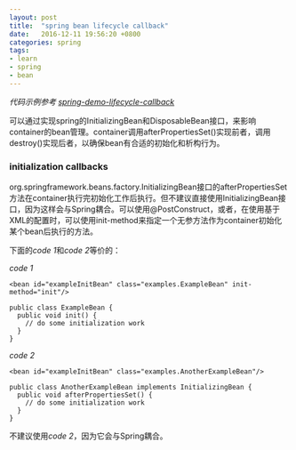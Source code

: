 ```yaml
---
layout: post
title:  "spring bean lifecycle callback"
date:   2016-12-11 19:56:20 +0800
categories: spring
tags:
- learn
- spring
- bean
---
```


*代码示例参考 <a href='https://github.com/liuweiii/spring-demo-lifecycle-callback' target='_blank'>spring-demo-lifecycle-callback</a>*

可以通过实现spring的InitializingBean和DisposableBean接口，来影响container的bean管理。container调用afterPropertiesSet()实现前者，调用destroy()实现后者，以确保bean有合适的初始化和析构行为。

### initialization callbacks

org.springframework.beans.factory.InitializingBean接口的afterPropertiesSet方法在container执行完初始化工作后执行。但不建议直接使用InitializingBean接口，因为这样会与Spring耦合。可以使用@PostConstruct，或者，在使用基于XML的配置时，可以使用init-method来指定一个无参方法作为container初始化某个bean后执行的方法。

下面的*code 1*和*code 2*等价的：

*code 1*

```
<bean id="exampleInitBean" class="examples.ExampleBean" init-method="init"/>
```

```
public class ExampleBean {
  public void init() {
    // do some initialization work
  }
}
```

*code 2*

```
<bean id="exampleInitBean" class="examples.AnotherExampleBean"/>
```

```
public class AnotherExampleBean implements InitializingBean {
  public void afterPropertiesSet() {
    // do some initialization work
  }
}
```
不建议使用*code 2*，因为它会与Spring耦合。